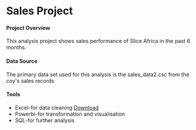 # Sales Project

#### Project Overview
This analysis project shows sales performance of Slice Africa in the past 6 months.

#### Data Source
The primary data set used for this analysis is the sales_data2.csc from the coy's sales records

#### Tools
- Excel-for data cleaning [Download](https://victoragu.com)
- Powerbi-for transformation and visualisation
- SQL-for further analysis
